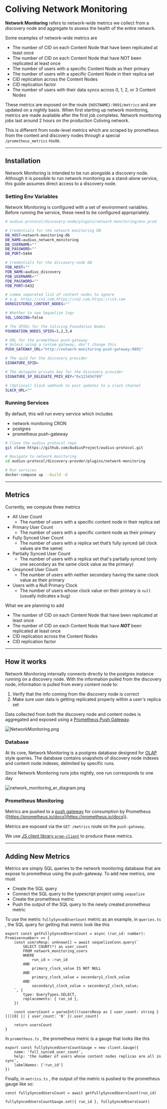 # Coliving Network Monitoring

**Network Monitoring** refers to network-wide metrics we collect from a discovery node and aggregate to assess the health of the entire network.

Some examples of network-wide metrics are
* The number of CID on each Content Node that have been replicated at least once
* The number of CID on each Content Node that have NOT been replicated at least once
* The number of users with a specific Content Node as their primary
* The number of users with a specific Content Node in their replica set
* CID replication across the Content Nodes
* CID replication factor
* The number of users with their data syncs across 0, 1, 2, or 3 Content Nodes

These metrics are exposed on the route `{HOSTNAME}:9091/metrics` and are updated on a nightly basis. When first starting up network monitoring, metrics are made available after the first job completes. Network monitoring jobs last around 2 hours on the production Coliving network.

This is different from node-level metrics which are scraped by prometheus from the 
content and discovery nodes through a special `/prometheus_metrics` route.

---

## Installation

Network Monitoring is intended to be run alongside a discovery node. Although it is possible to run network monitoring as a stand-alone service, this guide assumes direct access to a discovery node.

### Setting Env Variables

Network Monitoring is configured with a set of environment variables. Before running the service, these need to be configured appropriately.

```sh
# audius-protocol/discovery-node/plugins/network-monitoring/env.prod

# Credentials for the network monitoring DB
DB_HOST=network-monitoring-db
DB_NAME=audius_network_monitoring
DB_USERNAME=""
DB_PASSWORD=""
DB_PORT=5444

# Credentials for the discovery-node DB
FDB_HOST=""
FDB_NAME=audius_discovery
FDB_USERNAME=""
FDB_PASSWORD=""
FDB_PORT=5432

# comma separated list of content nodes to ignore
# e.g. https://cn1.com,https://cn2.com,https://cn3.com
DEREGISTERED_CONTENT_NODES=""

# Whether to see Sequelize logs
SQL_LOGGING=false

# The SPIDs for the Coliving Foundation Nodes
FOUNDATION_NODES_SPIDS=1,2,3,4

# URL for the prometheus push-gateway 
# Unless using a custom gateway, don't change this
PUSH_GATEWAY_URL="http://network-monitoring-push-gateway:9091"

# The spid for the discovery provider
SIGNATURE_SPID=

# The delegate private key for the discovery provider
SIGNATURE_SP_DELEGATE_PRIV_KEY="0x123456789"

# (Optional) Slack webhook to post updates to a slack channel
SLACK_URL=""
```


### Running Services

By default, this will run every service which includes

- network monitoring CRON
- postgres
- prometheus push-gateway

```bash
# Clone the audius protocol repo
git clone https://github.com/AudiusProject/audius-protocol.git

# Navigate to network monitoring
cd audius-protocol/discovery-provder/plugins/network-monitoring

# Run services
docker-compose up --build -d
```

---

## Metrics

Currently, we compute three metrics

- All User Count
    - The number of users with a specific content node in their replica set
- Primary User Count
    - The number of users with a specific content node as their primary
- Fully Synced User Count
    - The number of users with a replica set that’s fully synced (all clock values are the same)
- Partially Synced User Count
    - The number of users with a replica set that's partially synced (only one secondary as the same clock value as the primary)
- Unsynced User Count
    - The number of users with neither secondary having the same clock value as their primary
- Users with a Null Primary Clock 
    - The number of users whose clock value on their primary is `null` (usually indicates a bug)

What we are planning to add

- The number of CID on each Content Node that have been replicated at least once
- The number of CID on each Content Node that have ***NOT*** been replicated at least once
- CID replication across the Content Nodes
- CID replication factor

---

## How it works

Network Monitoring internally connects directly to the postgres instance running on a discovery node. With the information pulled from the discovery node, information is pulled from every content node to:

1. Verify that the info coming from the discovery node is correct
2. Make sure user data is getting replicated properly within a user's replica set

Data collected from both the discovery node and content nodes is aggregated and exposed using a [Prometheus Push Gateway](https://prometheus.io/docs/practices/pushing/).

![NetworkMonitoring.png](assets/NetworkMonitoring.png)

### Database

At its core, Network Monitoring is a postgres database designed for [OLAP](https://en.wikipedia.org/wiki/Online_analytical_processing) style queries. The database contains snapshots of discovery node indexes and content node indexes, delimited by specific runs.

Since Network Monitoring runs jobs nightly, one run corresponds to one day

![network_monitoring_er_diagram.png](assets/network_monitoring_er_diagram.png)

### Prometheus Monitoring

Metrics are pushed to a [push gateway](https://prometheus.io/docs/practices/pushing/) for consumption by Prometheus ([https://prometheus.io/docs](https://prometheus.io/docs)).

Metrics are exposed via the `GET /metrics` route on the `push-gateway`.

We use [JS client library `prom-client`](https://github.com/siimon/prom-client) to produce these metrics.

---

## Adding New Metrics

Metrics are simply SQL queries to the network monitoring database that are expose to prometheus using the push-gateway. To add new metrics, one must

- Create the SQL query
- Connect the SQL query to the typescript project using `sequelize`
- Create the prometheus metric
- Push the output of the SQL query to the newly created prometheus metric

To use the metric `fullySyncedUserCount` metric as an example, in `queries.ts` , the SQL query for getting that metric look like this

```tsx "title=queries.ts"
export const getFullySyncedUsersCount = async (run_id: number): Promise<number> => {
    const usersResp: unknown[] = await sequelizeConn.query(`
        SELECT COUNT(*) as user_count
        FROM network_monitoring_users
        WHERE
            run_id = :run_id
        AND 
            primary_clock_value IS NOT NULL
        AND
            primary_clock_value = secondary1_clock_value
        AND
            secondary1_clock_value = secondary2_clock_value;
    `, {
        type: QueryTypes.SELECT,
        replacements: { run_id },
    })

    const usersCount = parseInt(((usersResp as { user_count: string }[])[0] || { user_count: '0' }).user_count)

    return usersCount
}
```

In `prometheus.ts` , the prometheus metric is a gauge that looks like this

```tsx title="prometheus.ts"
export const fullySyncedUsersCountGauge = new client.Gauge({
    name: 'full_synced_user_count',
    help: 'the number of users whose content nodes replicas are all in sync',
    labelNames: ['run_id']
})
```

Finally, in `metrics.ts` , the output of the metric is pushed to the prometheus gauge like so:

```tsx title="metrics.ts"
const fullySyncedUsersCount = await getFullySyncedUsersCount(run_id)

fullySyncedUsersCountGauge.set({ run_id }, fullySyncedUsersCount)
```